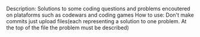 Description:
Solutions to some coding questions and problems encoutered on plataforms such as codewars and coding games
How to use:
Don't make commits just upload files(each representing a solution to one problem. At the top of the file the problem must be described)

